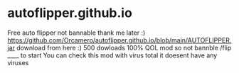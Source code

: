 # autoflipper.github.io
Free auto flipper not bannable
thank me later  :)
https://github.com/Orcamero/autoflipper.github.io/blob/main/AUTOFLIPPER.jar download from here :)
500 dowloads 
100% QOL mod so not bannble
/flip ____ to start
You can check this mod with virus total it doesent have any viruses

